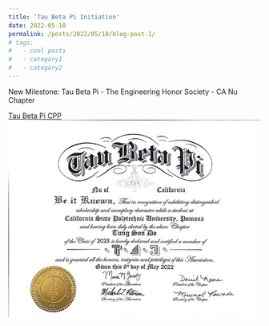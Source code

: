 ```yaml
---
title: 'Tau Beta Pi Initiation'
date: 2022-05-10
permalink: /posts/2022/05/10/blog-post-1/
# tags:
#   - cool posts
#   - category1
#   - category2
---
```


New Milestone: Tau Beta Pi - The Engineering Honor Society - CA Nu Chapter

[Tau Beta Pi CPP](https://www.instagram.com/p/ChYeoAdFjBl/?utm_source=ig_web_copy_link&igshid=YzZhZTZiNWI3Nw==)
![Certificate](/images/TBP_recognition.jpeg)